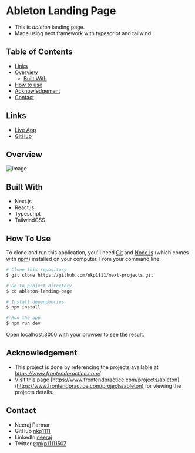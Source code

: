 # Ableton Landing Page

- This is *ableton* landing page.
- Made using next framework with typescript and tailwind.

## Table of Contents

- [Links](#links)
- [Overview](#overview)
  - [Built With](#built-with)
- [How to use](#how-to-use)
- [Acknowledgement](#acknowledgement)
- [Contact](#contact)

## Links

- [Live App]()
- [GitHub](https://github.com/nkp1111/next-projects/tree/main/ableton-landing-page)

## Overview

![image]()

## Built With

- Next.js
- React.js
- Typescript
- TailwindCSS

## How To Use

To clone and run this application, you'll need [Git](https://git-scm.com) and [Node.js](https://nodejs.org/en/download/) (which comes with [npm](http://npmjs.com)) installed on your computer. From your command line:

```bash
# Clone this repository
$ git clone https://github.com/nkp1111/next-projects.git

# Go to project directory
$ cd ableton-landing-page

# Install dependencies
$ npm install

# Run the app
$ npm run dev

```

Open [localhost:3000](http://localhost:3000) with your browser to see the result.

## Acknowledgement

- This project is done by referencing the projects available at *<https://www.frontendpractice.com/>*
- Visit this page [https://www.frontendpractice.com/projects/ableton](https://www.frontendpractice.com/projects/ableton)  for viewing the projects details.

## Contact

- Neeraj Parmar
- GitHub [nkp1111](https://github.com/nkp1111)
- LinkedIn [neeraj](https://www.linkedin.com/in/neeraj-parmar-058591244/)
- Twitter [@nkp11111507](https://twitter.com/@nkp11111507)
